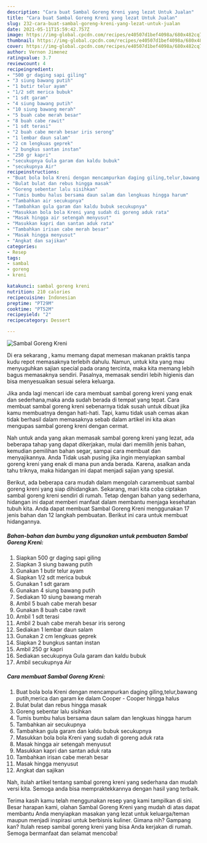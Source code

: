```yaml
---
description: "Cara buat Sambal Goreng Kreni yang lezat Untuk Jualan"
title: "Cara buat Sambal Goreng Kreni yang lezat Untuk Jualan"
slug: 232-cara-buat-sambal-goreng-kreni-yang-lezat-untuk-jualan
date: 2021-05-11T15:59:42.757Z
image: https://img-global.cpcdn.com/recipes/e40507d1bef4098a/680x482cq70/sambal-goreng-kreni-foto-resep-utama.jpg
thumbnail: https://img-global.cpcdn.com/recipes/e40507d1bef4098a/680x482cq70/sambal-goreng-kreni-foto-resep-utama.jpg
cover: https://img-global.cpcdn.com/recipes/e40507d1bef4098a/680x482cq70/sambal-goreng-kreni-foto-resep-utama.jpg
author: Vernon Jimenez
ratingvalue: 3.7
reviewcount: 4
recipeingredient:
- "500 gr daging sapi giling"
- "3 siung bawang putih"
- "1 butir telur ayam"
- "1/2 sdt merica bubuk"
- "1 sdt garam"
- "4 siung bawang putih"
- "10 siung bawang merah"
- "5 buah cabe merah besar"
- "8 buah cabe rawit"
- "1 sdt terasi"
- "2 buah cabe merah besar iris serong"
- "1 lembar daun salam"
- "2 cm lengkuas geprek"
- "2 bungkus santan instan"
- "250 gr kapri"
- "secukupnya Gula garam dan kaldu bubuk"
- "secukupnya Air"
recipeinstructions:
- "Buat bola bola Kreni dengan mencampurkan daging giling,telur,bawang putih,merica dan garam ke dalam Cooper Cooper hingga halus"
- "Bulat bulat dan rebus hingga masak"
- "Goreng sebentar lalu sisihkan"
- "Tumis bumbu halus bersama daun salam dan lengkuas hingga harum"
- "Tambahkan air secukupnya"
- "Tambahkan gula garam dan kaldu bubuk secukupnya"
- "Masukkan bola bola Kreni yang sudah di goreng aduk rata"
- "Masak hingga air setengah menyusut"
- "Masukkan kapri dan santan aduk rata"
- "Tambahkan irisan cabe merah besar"
- "Masak hingga menyusut"
- "Angkat dan sajikan"
categories:
- Resep
tags:
- sambal
- goreng
- kreni

katakunci: sambal goreng kreni 
nutrition: 210 calories
recipecuisine: Indonesian
preptime: "PT29M"
cooktime: "PT52M"
recipeyield: "2"
recipecategory: Dessert

---
```



![Sambal Goreng Kreni](https://img-global.cpcdn.com/recipes/e40507d1bef4098a/680x482cq70/sambal-goreng-kreni-foto-resep-utama.jpg)

Di era  sekarang , kamu memang dapat memesan makanan praktis tanpa kudu repot memasaknya terlebih dahulu. Namun, untuk kita yang mau menyuguhkan sajian special pada orang tercinta, maka kita memang lebih bagus memasaknya sendiri. Pasalnya, memasak sendiri lebih higienis dan bisa menyesuaikan sesuai selera keluarga.

Jika anda lagi mencari ide cara membuat sambal goreng kreni yang enak dan sederhana,maka anda sudah berada di tempat yang tepat. Cara membuat sambal goreng kreni  sebenarnya tidak susah untuk dibuat jika kamu membuatnya dengan hati-hati. Tapi, kamu tidak usah cemas akan tidak berhasil dalam memasaknya 
sebab dalam artikel ini kita akan mengupas sambal goreng kreni dengan cermat.  



Nah untuk anda yang akan memasak sambal goreng kreni yang lezat, ada beberapa tahap yang dapat dikerjakan, mulai dari memilih jenis bahan, kemudian pemilihan bahan segar, sampai cara membuat dan menyajikannya. Anda Tidak usah pusing jika ingin menyiapkan sambal goreng kreni yang enak di mana pun anda berada. Karena, asalkan anda  tahu triknya, maka hidangan ini dapat menjadi sajian yang spesial.

Berikut, ada beberapa cara mudah dalam mengolah caramembuat sambal goreng kreni yang siap dihidangkan. Sekarang, mari kita coba ciptakan sambal goreng kreni sendiri di rumah. Tetap dengan bahan yang sederhana, hidangan ini dapat memberi manfaat dalam membantu menjaga kesehatan tubuh kita. Anda dapat membuat Sambal Goreng Kreni menggunakan 17 jenis bahan dan 12 langkah pembuatan. Berikut ini cara untuk membuat hidangannya.

<!--inarticleads1-->

##### Bahan-bahan dan bumbu yang digunakan untuk pembuatan Sambal Goreng Kreni:

1. Siapkan 500 gr daging sapi giling
1. Siapkan 3 siung bawang putih
1. Gunakan 1 butir telur ayam
1. Siapkan 1/2 sdt merica bubuk
1. Gunakan 1 sdt garam
1. Gunakan 4 siung bawang putih
1. Sediakan 10 siung bawang merah
1. Ambil 5 buah cabe merah besar
1. Gunakan 8 buah cabe rawit
1. Ambil 1 sdt terasi
1. Ambil 2 buah cabe merah besar iris serong
1. Sediakan 1 lembar daun salam
1. Gunakan 2 cm lengkuas geprek
1. Siapkan 2 bungkus santan instan
1. Ambil 250 gr kapri
1. Sediakan secukupnya Gula garam dan kaldu bubuk
1. Ambil secukupnya Air




<!--inarticleads2-->

##### Cara membuat Sambal Goreng Kreni:

1. Buat bola bola Kreni dengan mencampurkan daging giling,telur,bawang putih,merica dan garam ke dalam Cooper - Cooper hingga halus
1. Bulat bulat dan rebus hingga masak
1. Goreng sebentar lalu sisihkan
1. Tumis bumbu halus bersama daun salam dan lengkuas hingga harum
1. Tambahkan air secukupnya
1. Tambahkan gula garam dan kaldu bubuk secukupnya
1. Masukkan bola bola Kreni yang sudah di goreng aduk rata
1. Masak hingga air setengah menyusut
1. Masukkan kapri dan santan aduk rata
1. Tambahkan irisan cabe merah besar
1. Masak hingga menyusut
1. Angkat dan sajikan




Nah, itulah artikel tentang  sambal goreng kreni  yang sederhana dan mudah versi kita. Semoga anda bisa mempraktekkannya dengan hasil yang terbaik. 

Terima kasih kamu telah menggunakan resep yang kami tampilkan di sini. Besar harapan kami, olahan  Sambal Goreng Kreni yang mudah di atas dapat membantu Anda menyiapkan masakan yang lezat untuk keluarga/teman maupun menjadi inspirasi untuk berbisnis kuliner. Gimana nih? Gampang kan? Itulah resep sambal goreng kreni yang bisa Anda kerjakan di rumah. Semoga bermanfaat dan selamat mencoba!

